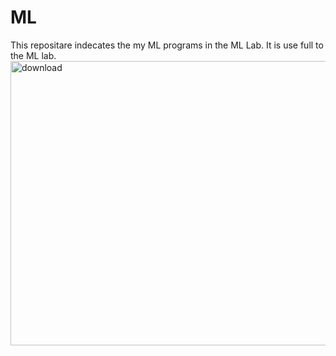 # ML
This repositare indecates the my ML programs in the ML Lab.
It is use full to the ML lab. 
<img width="567" height="455" alt="download" src="https://github.com/user-attachments/assets/72eef3ae-2788-4425-89ad-0df0385b4b6f" />
